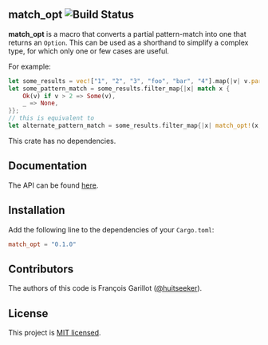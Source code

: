 ##  match_opt ![Build Status](https://github.com/huitseeker/match-opt/workflows/Rust/badge.svg)

**match_opt** is a macro that converts a partial pattern-match into one that returns an `Option`.
This can be used as a shorthand to simplify a complex type, for which only one or few cases are useful.

For example:

```rust
let some_results = vec!["1", "2", "3", "foo", "bar", "4"].map(|v| v.parse::<usize>());
let some_pattern_match = some_results.filter_map{|x| match x {
    Ok(v) if v > 2 => Some(v),
    _ => None,
}};
// this is equivalent to
let alternate_pattern_match = some_results.filter_map{|x| match_opt!(x, OK(v) if v > 2 => v)};
```

This crate has no dependencies.


Documentation
-------------

The API can be found [here](https://docs.rs/match-opt/).

Installation
------------

Add the following line to the dependencies of your `Cargo.toml`:

```toml
match_opt = "0.1.0"
```

Contributors
------------

The authors of this code is François Garillot ([@huitseeker](https://github.com/huitseeker)).

License
-------

This project is [MIT licensed](./LICENSE).
